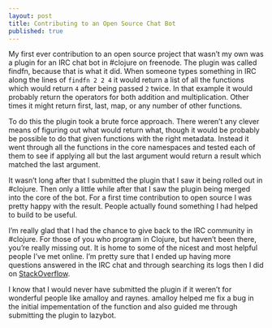 ```yaml
---
layout: post
title: Contributing to an Open Source Chat Bot
published: true
---
```


My first ever contribution to an open source project that wasn&rsquo;t my
own was a plugin for an IRC chat bot in #clojure on freenode. The plugin was
called findfn, because that is what it did. When someone types something in
IRC along the lines of <code>findfn 2 2 4</code> it would return a list of all
the functions which would return <code>4</code> after being passed
<code>2</code> twice. In that example it would probably return the operators
for both addition and multiplication. Other times it might return first, last,
map, or any number of other functions.

To do this the plugin took a brute force approach. There weren&rsquo;t any
clever means of figuring out what would return what, though it would be
probably be possible to do that given functions with the right metadata.
Instead it went through all the functions in the core namespaces and
tested each of them to see if applying all but the last argument would return
a result which matched the last argument.

It wasn&rsquo;t long after that I submitted the plugin that I saw it being
rolled out in #clojure. Then only a little while after that I saw the plugin
being merged into the core of the bot. For a first time contribution to open
source I was pretty happy with the result. People actually found something I
had helped to build to be useful.

I&rsquo;m really glad that I had the chance to give back to the IRC
community in #clojure. For those of you who program in Clojure, but
haven&rsquo;t been there, you&rsquo;re really missing out. It is home to some
of the nicest and most helpful people I&rsquo;ve met online. I&rsquo;m pretty
sure that I ended up having more questions answered in the IRC chat and through
searching its logs then I did on [StackOverflow][1].

I know that I would never have submitted the plugin if it weren&rsquo;t for
wonderful people like amalloy and raynes. amalloy helped me fix a bug in the
initial impementation of the function and also guided me through submitting the
plugin to lazybot.

[1]: http://www.stackoverflow.com/
